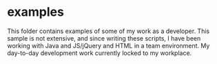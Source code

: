 # examples
This folder contains examples of some of my work as a developer. 
This sample is not extensive, and since writing these scripts, I have been working with Java and JS/jQuery and HTML in a team environment. My day-to-day development work  currently locked to my workplace. 
